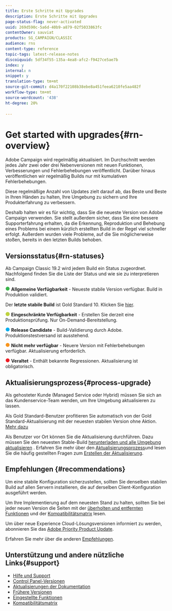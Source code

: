 ```yaml
---
title: Erste Schritte mit Upgrades
description: Erste Schritte mit Upgrades
page-status-flag: never-activated
uuid: 269d590c-5a6d-40b9-a879-02f5033863fc
contentOwner: sauviat
products: SG_CAMPAIGN/CLASSIC
audience: rns
content-type: reference
topic-tags: latest-release-notes
discoiquuid: 5df34f55-135a-4ea8-afc2-f9427ce5ae7b
index: y
internal: n
snippet: y
translation-type: tm+mt
source-git-commit: d4a170f22108b38ebe8a451feea6210fe5aa482f
workflow-type: tm+mt
source-wordcount: '438'
ht-degree: 20%

---
```



# Get started with upgrades{#rn-overview}

Adobe Campaign wird regelmäßig aktualisiert. Im Durchschnitt werden jedes Jahr zwei oder drei Nebenversionen mit neuen Funktionen, Verbesserungen und Fehlerbehebungen veröffentlicht. Darüber hinaus veröffentlichen wir regelmäßig Builds nur mit kumulativen Fehlerbehebungen.

Diese regelmäßige Anzahl von Updates zielt darauf ab, das Beste und Beste in Ihren Händen zu halten, Ihre Umgebung zu sichern und Ihre Produkterfahrung zu verbessern.

Deshalb halten wir es für wichtig, dass Sie die neueste Version von Adobe Campaign verwenden. Sie stellt außerdem sicher, dass Sie eine bessere Supporterfahrung erhalten, da die Erkennung, Reproduktion und Behebung eines Problems bei einem kürzlich erstellten Build in der Regel viel schneller erfolgt. Außerdem wurden viele Probleme, auf die Sie möglicherweise stoßen, bereits in den letzten Builds behoben.

## Versionsstatus{#rn-statuses}

Ab Campaign Classic 19.2 wird jedem Build ein Status zugeordnet. Nachfolgend finden Sie die Liste der Status und wie sie zu interpretieren sind.

![](assets/do-not-localize/green3.png) **Allgemeine Verfügbarkeit** - Neueste stabile Version verfügbar. Build in Produktion validiert.

Der **letzte stabile Build** ist Gold Standard 10. Klicken Sie [hier](../../rn/using/gold-standard.md).

![](assets/do-not-localize/limited.png) **Eingeschränkte Verfügbarkeit** - Erstellen Sie derzeit eine Produktionsprüfung. Nur On-Demand-Bereitstellung.

![](assets/do-not-localize/blue3.png) **Release Candidate** - Build-Validierung durch Adobe. Produktionstestversand ist ausstehend.

![](assets/do-not-localize/orange3.png) **Nicht mehr verfügbar** - Neuere Version mit Fehlerbehebungen verfügbar. Aktualisierung erforderlich.

![](assets/do-not-localize/red3.png) **Veraltet** - Enthält bekannte Regressionen. Aktualisierung ist obligatorisch.

## Aktualisierungsprozess{#process-upgrade}

Als gehosteter Kunde (Managed Service oder Hybrid) müssen Sie sich an das Kundenservice-Team wenden, um Ihre Umgebung aktualisieren zu lassen.

Als Gold Standard-Benutzer profitieren Sie automatisch von der Gold Standard-Aktualisierung mit der neuesten stabilen Version ohne Aktion. [Mehr dazu](https://helpx.adobe.com/de/campaign/kb/gold-standard.html)

Als Benutzer vor Ort können Sie die Aktualisierung durchführen. Dazu müssen Sie den neuesten Stable-Build [herunterladen und alle Umgebung aktualisieren](https://experience.adobe.com/#/downloads/content/software-distribution/en/campaign.html) . Erfahren Sie mehr über den [Aktualisierungsprozess](https://helpx.adobe.com/de/campaign/kb/acc-build-upgrade.html)und lesen Sie die häufig gestellten Fragen zum [Erstellen der Aktualisierung](https://helpx.adobe.com/de/campaign/kb/build-upgrade-faq.html).

## Empfehlungen    {#recommendations}

Um eine stabile Konfiguration sicherzustellen, sollten Sie denselben stabilen Build auf allen Servern installieren, die auf derselben Client-Konfiguration ausgeführt werden.

Um Ihre Implementierung auf dem neuesten Stand zu halten, sollten Sie bei jeder neuen Version die Seiten mit der [überholten und entfernten Funktionen](../../rn/using/deprecated-features.md) und der [Kompatibilitätsmatrix](../../rn/using/compatibility-matrix.md) lesen.

Um über neue Experience Cloud-Lösungsversionen informiert zu werden, abonnieren Sie das [Adobe Priority Product Update](https://www.adobe.com/de/subscription/priority-product-update.html).

Erfahren Sie mehr über die anderen [Empfehlungen](https://helpx.adobe.com/campaign/kb/acc-build-upgrade.html#Recommendations).

## Unterstützung und andere nützliche Links{#support}

* [Hilfe und Support](https://helpx.adobe.com/campaign/kb/ac-support.html#acc-support)
* [Control Panel-Versionen](https://docs.adobe.com/content/help/de-DE/control-panel/using/release-notes.html)
* [Aktualisierungen der Dokumentation](../../rn/using/documentation-updates.md)
* [Frühere Versionen](../../rn/using/release--20-1.md)
* [Eingestellte Funktionen](../../rn/using/deprecated-features.md)
* [Kompatibilitätsmatrix](../../rn/using/compatibility-matrix.md)

